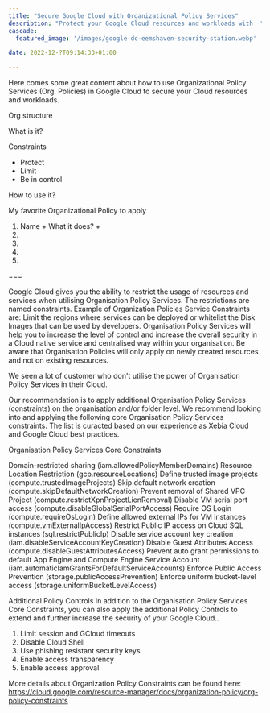 ```yaml
---
title: "Secure Google Cloud with Organizational Policy Services"
description: "Protect your Google Cloud resources and workloads with  "
cascade:
  featured_image: '/images/google-dc-eemshaven-security-station.webp'

date: 2022-12-?T09:14:33+01:00

---
```


Here comes some great content about how to use Organizational Policy Services (Org. Policies) in Google Cloud to secure your Cloud resources and workloads.

Org structure

What is it?

Constraints

- Protect
- Limit
- Be in control

How to use it?

My favorite Organizational Policy to apply
1. Name + What it does? + 
2.
3.
4.
5.

===

Google Cloud gives you the ability to restrict the usage of resources and services when utilising Organisation Policy Services. The restrictions are named constraints. Example of Organization Policies Service Constraints are: Limit the regions where services can be deployed or whitelist the Disk Images that can be used by developers. Organisation Policy Services will help you to increase the level of control and increase the overall security in a Cloud native service and centralised way within your organisation. Be aware that Organisation Policies will only apply on newly created resources and not on existing resources.

We seen a lot of customer who don't utilise the power of Organisation Policy Services in their Cloud.

Our recommendation is to apply additional Organisation Policy Services (constraints) on the organisation and/or folder level. We recommend looking into and applying the following core Organisation Policy Services constraints. The list is curacted based on our experience as Xebia Cloud and Google Cloud best practices.

Organisation Policy Services Core Constraints


Domain-restricted sharing (iam.allowedPolicyMemberDomains)
Resource Location Restriction (gcp.resourceLocations)
Define trusted image projects (compute.trustedImageProjects)
Skip default network creation (compute.skipDefaultNetworkCreation)
Prevent removal of Shared VPC Project (compute.restrictXpnProjectLienRemoval)
Disable VM serial port access (compute.disableGlobalSerialPortAccess)
Require OS Login (compute.requireOsLogin)
Define allowed external IPs for VM instances (compute.vmExternalIpAccess)
Restrict Public IP access on Cloud SQL instances (sql.restrictPublicIp)
Disable service account key creation (iam.disableServiceAccountKeyCreation)
Disable Guest Attributes Access (compute.disableGuestAttributesAccess)
Prevent auto grant permissions to default App Engine and Compute Engine Service Account (iam.automaticIamGrantsForDefaultServiceAccounts)
Enforce Public Access Prevention (storage.publicAccessPrevention)
Enforce uniform bucket-level access (storage.uniformBucketLevelAccess)


Additional Policy Controls
In addition to the Organisation Policy Services Core Constraints, you can also apply the additional Policy Controls to extend and further increase the security of your Google Cloud.. 


1. Limit session and GCloud timeouts
2. Disable Cloud Shell
3. Use phishing resistant security keys
4. Enable access transparency
5. Enable access approval

More details about Organization Policy Constraints can be found here: https://cloud.google.com/resource-manager/docs/organization-policy/org-policy-constraints 